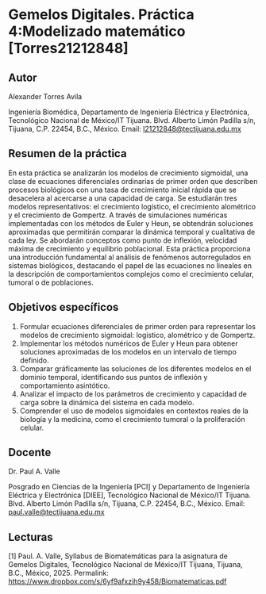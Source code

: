 

# Gemelos Digitales. Práctica 4:Modelizado matemático [Torres21212848]

## Autor
Alexander Torres Avila

Ingeniería Biomédica, Departamento de Ingeniería Eléctrica y Electrónica, Tecnológico Nacional de México/IT Tijuana. Blvd. Alberto Limón Padilla s/n, Tijuana, C.P. 22454, B.C., México. Email: l21212848@tectijuana.edu.mx

## Resumen de la práctica
En esta práctica se analizarán los modelos de crecimiento sigmoidal, una clase de ecuaciones diferenciales ordinarias de primer orden que describen procesos biológicos con una tasa de crecimiento inicial rápida que se desacelera al acercarse a una capacidad de carga. Se estudiarán tres modelos representativos: el crecimiento logístico, el crecimiento alométrico y el crecimiento de Gompertz. A través de simulaciones numéricas implementadas con los métodos de Euler y Heun, se obtendrán soluciones aproximadas que permitirán comparar la dinámica temporal y cualitativa de cada ley. Se abordarán conceptos como punto de inflexión, velocidad máxima de crecimiento y equilibrio poblacional. Esta práctica proporciona una introducción fundamental al análisis de fenómenos autorregulados en sistemas biológicos, destacando el papel de las ecuaciones no lineales en la descripción de comportamientos complejos como el crecimiento celular, tumoral o de poblaciones.

## Objetivos específicos
1. Formular ecuaciones diferenciales de primer orden para representar los modelos de crecimiento sigmoidal: logístico, alométrico y de Gompertz.
2. Implementar los métodos numéricos de Euler y Heun para obtener soluciones aproximadas de los modelos en un intervalo de tiempo definido.
3. Comparar gráficamente las soluciones de los diferentes modelos en el dominio temporal, identificando sus puntos de inflexión y comportamiento asintótico.
4. Analizar el impacto de los parámetros de crecimiento y capacidad de carga sobre la dinámica del sistema en cada modelo.
5. Comprender el uso de modelos sigmoidales en contextos reales de la biología y la medicina, como el crecimiento tumoral o la proliferación celular.

## Docente
Dr. Paul A. Valle

Posgrado en Ciencias de la Ingeniería [PCI] y Departamento de Ingeniería Eléctrica y Electrónica [DIEE], Tecnológico Nacional de México/IT Tijuana. Blvd. Alberto Limón Padilla s/n, Tijuana, C.P. 22454, B.C., México. Email: paul.valle@tectijuana.edu.mx

## Lecturas
[1] Paul. A. Valle, Syllabus de Biomatemáticas para la asignatura de Gemelos Digitales, Tecnológico Nacional de México/IT Tijuana, Tijuana, B.C., México, 2025. Permalink: https://www.dropbox.com/s/6yf9afxzih9y458/Biomatematicas.pdf
